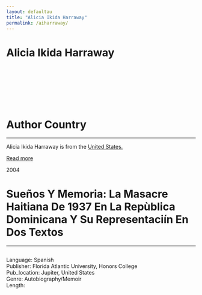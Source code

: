 ```yaml
---
layout: defaultau
title: "Alicia Ikida Harraway"
permalink: /aiharraway/
---
```

<!-- partial:index.partial.html -->
<div class="content">
    <h1>Alicia Ikida Harraway</h1>
    <div class="quote">
        <div><img src="" class="logo"></div>
    </div>
    <div class="timeline">
        <div style="padding-bottom:100px;"></div>
        <div class="block">
            <div class="date right"><p class="right">  </p></div>
            <div class="dot"></div>
            <div class="left first">
            <div class="author_country">
                <h1>Author Country</h1><hr>
          <div class="aclocation">  <p>Alicia Ikida Harraway is from the <a href="{{ site.baseurl }}/1">United States.</a></p></div>
              <div class="acreadmore">  <a href="" target="_blank">Read more</a></div>
            </div>
            </div>
        </div>
        <div class="block">
            <div class="date left"><p class="left">2004</p></div>
            <div class="dot"></div>
            <div class="right">
                <h1>Sueños Y Memoria: La Masacre Haitiana De 1937 En La Repùblica Dominicana Y Su Representaciín En Dos Textos</h1><hr>
                <p><img src=""></p>
                <p>
                Language: Spanish<br/>
                Publisher: Florida Atlantic University, Honors College<br/>
                Pub_location: Jupiter, United States<br/>
                Genre: Autobiography/Memoir<br/>
                Length: <br/>                   </p>
           </div>
        </div>
  <!-- partial -->
<script src='https://cdnjs.cloudflare.com/ajax/libs/jquery/3.1.1/jquery.min.js'></script><script  src="{{ site.baseurl }}/assets/js/authorscript.js"></script>